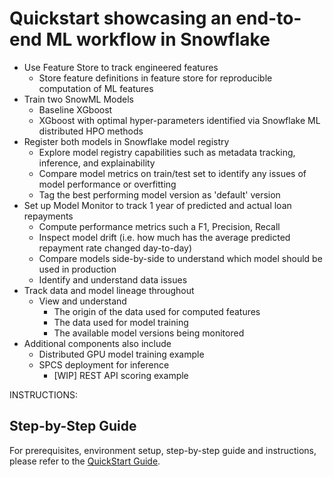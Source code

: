 # Quickstart showcasing an end-to-end ML workflow in Snowflake
 - Use Feature Store to track engineered features
     - Store feature definitions in feature store for reproducible computation of ML features
 - Train two SnowML Models
     - Baseline XGboost
     - XGboost with optimal hyper-parameters identified via Snowflake ML distributed HPO methods
 - Register both models in Snowflake model registry
     - Explore model registry capabilities such as metadata tracking, inference, and explainability
     - Compare model metrics on train/test set to identify any issues of model performance or overfitting
     - Tag the best performing model version as 'default' version
 - Set up Model Monitor to track 1 year of predicted and actual loan repayments
     - Compute performance metrics such a F1, Precision, Recall
     - Inspect model drift (i.e. how much has the average predicted repayment rate changed day-to-day)
     - Compare models side-by-side to understand which model should be used in production
     - Identify and understand data issues
 - Track data and model lineage throughout
     - View and understand
       - The origin of the data used for computed features
       - The data used for model training
       - The available model versions being monitored
 - Additional components also include
     - Distributed GPU model training example
     - SPCS deployment for inference
         - [WIP] REST API scoring example 
 
 
 INSTRUCTIONS:
## Step-by-Step Guide
For prerequisites, environment setup, step-by-step guide and instructions, please refer to the [QuickStart Guide](https://quickstarts.snowflake.com/guide/end-to-end-ml-workflow).
 
